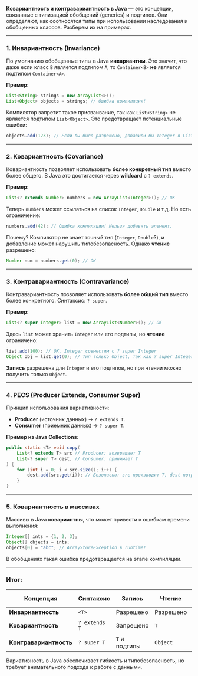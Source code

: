 **Ковариантность и контравариантность в Java** — это концепции, связанные с типизацией обобщений (generics) и подтипов. Они определяют, как соотносятся типы при использовании наследования и обобщенных классов. Разберем их на примерах.

---

### 1. **Инвариантность (Invariance)**
По умолчанию обобщенные типы в Java **инвариантны**. Это значит, что даже если класс `B` является подтипом `A`, то `Container<B>` **не** является подтипом `Container<A>`.

**Пример:**
```java
List<String> strings = new ArrayList<>();
List<Object> objects = strings; // Ошибка компиляции!
```
Компилятор запретит такое присваивание, так как `List<String>` не является подтипом `List<Object>`. Это предотвращает потенциальные ошибки:
```java
objects.add(123); // Если бы было разрешено, добавили бы Integer в List<String>
```

---

### 2. **Ковариантность (Covariance)**
Ковариантность позволяет использовать **более конкретный тип** вместо более общего. В Java это достигается через **wildcard** с `? extends`.

**Пример:**
```java
List<? extends Number> numbers = new ArrayList<Integer>(); // OK
```
Теперь `numbers` может ссылаться на список `Integer`, `Double` и т.д. Но есть ограничение:
```java
numbers.add(42); // Ошибка компиляции! Нельзя добавить элемент.
```
Почему? Компилятор не знает точный тип (`Integer`, `Double`?), и добавление может нарушить типобезопасность. Однако **чтение** разрешено:
```java
Number num = numbers.get(0); // OK
```

---

### 3. **Контравариантность (Contravariance)**
Контравариантность позволяет использовать **более общий тип** вместо более конкретного. Синтаксис: `? super`.

**Пример:**
```java
List<? super Integer> list = new ArrayList<Number>(); // OK
```
Здесь `list` может хранить `Integer` или его подтипы, но **чтение** ограничено:
```java
list.add(100); // OK, Integer совместим с ? super Integer
Object obj = list.get(0); // Тип только Object, так как ? super Integer
```
**Запись** разрешена для `Integer` и его подтипов, но при чтении можно получить только `Object`.

---

### 4. **PECS (Producer Extends, Consumer Super)**
Принцип использования вариативности:
- **Producer** (источник данных) → `? extends T`.
- **Consumer** (приемник данных) → `? super T`.

**Пример из Java Collections:**
```java
public static <T> void copy(
    List<? extends T> src // Producer: возвращает T
    List<? super T> dest, // Consumer: принимает T
) {
    for (int i = 0; i < src.size(); i++) {
        dest.add(src.get(i)); // Безопасно: src производит T, dest потребляет T
    }
}
```

---

### 5. **Ковариантность в массивах**
Массивы в Java **ковариантны**, что может привести к ошибкам времени выполнения:
```java
Integer[] ints = {1, 2, 3};
Object[] objects = ints;
objects[0] = "abc"; // ArrayStoreException в runtime!
```
В обобщениях такая ошибка предотвращается на этапе компиляции.

---

### Итог:
| Концепция       | Синтаксис      | Запись       | Чтение       | Пример использования |
|-----------------|----------------|--------------|--------------|----------------------|
| **Инвариантность** | `<T>`          | Разрешено    | Разрешено    | `List<String>`       |
| **Ковариантность** | `? extends T`  | Запрещено    | `T`          | Чтение из коллекции  |
| **Контравариантность** | `? super T` | `T` и подтипы | `Object`     | Запись в коллекцию   |

Вариативность в Java обеспечивает гибкость и типобезопасность, но требует внимательного подхода к работе с данными.


